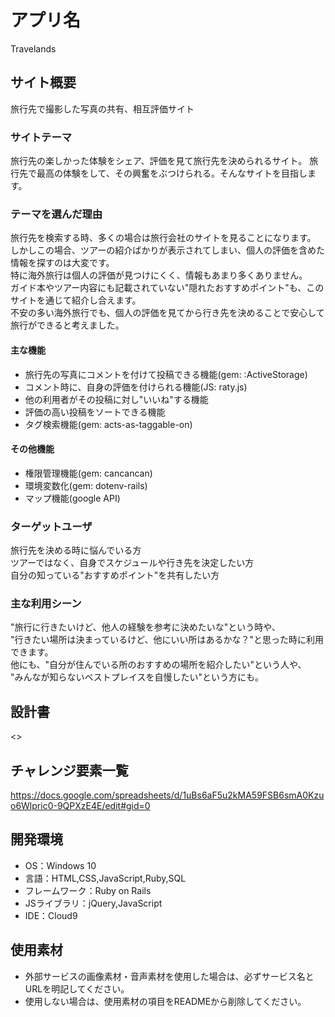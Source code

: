 # アプリ名
Travelands

## サイト概要
旅行先で撮影した写真の共有、相互評価サイト

### サイトテーマ
旅行先の楽しかった体験をシェア、評価を見て旅行先を決められるサイト。
旅行先で最高の体験をして、その興奮をぶつけられる。そんなサイトを目指します。

### テーマを選んだ理由
旅行先を検索する時、多くの場合は旅行会社のサイトを見ることになります。<br>
しかしこの場合、ツアーの紹介ばかりが表示されてしまい、個人の評価を含めた情報を探すのは大変です。<br>
特に海外旅行は個人の評価が見つけにくく、情報もあまり多くありません。<br>
ガイド本やツアー内容にも記載されていない"隠れたおすすめポイント"も、このサイトを通じて紹介し合えます。<br>
不安の多い海外旅行でも、個人の評価を見てから行き先を決めることで安心して旅行ができると考えました。

#### 主な機能
- 旅行先の写真にコメントを付けて投稿できる機能(gem: :ActiveStorage)
- コメント時に、自身の評価を付けられる機能(JS: raty.js)
- 他の利用者がその投稿に対し"いいね"する機能
- 評価の高い投稿をソートできる機能
- タグ検索機能(gem: acts-as-taggable-on)

#### その他機能
- 権限管理機能(gem: cancancan)
- 環境変数化(gem: dotenv-rails)
- マップ機能(google API)

### ターゲットユーザ
旅行先を決める時に悩んでいる方<br>
ツアーではなく、自身でスケジュールや行き先を決定したい方<br>
自分の知っている"おすすめポイント"を共有したい方<br>

### 主な利用シーン
"旅行に行きたいけど、他人の経験を参考に決めたいな"という時や、<br>
"行きたい場所は決まっているけど、他にいい所はあるかな？"と思った時に利用できます。<br>
他にも、"自分が住んでいる所のおすすめの場所を紹介したい"という人や、<br>
"みんなが知らないベストプレイスを自慢したい"という方にも。

## 設計書
<>

## チャレンジ要素一覧
<https://docs.google.com/spreadsheets/d/1uBs6aF5u2kMA59FSB6smA0Kzuo6Wlpric0-9QPXzE4E/edit#gid=0>

## 開発環境
- OS：Windows 10
- 言語：HTML,CSS,JavaScript,Ruby,SQL
- フレームワーク：Ruby on Rails
- JSライブラリ：jQuery,JavaScript
- IDE：Cloud9

## 使用素材
- 外部サービスの画像素材・音声素材を使用した場合は、必ずサービス名とURLを明記してください。
- 使用しない場合は、使用素材の項目をREADMEから削除してください。